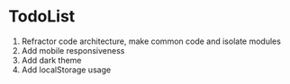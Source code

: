 # TodoList

<ol>
  <li>Refractor code architecture, make common code and isolate modules</li>
  <li>Add mobile responsiveness</li>
  <li>Add dark theme</li>
  <li>Add localStorage usage</li>
</ol>
  
 

